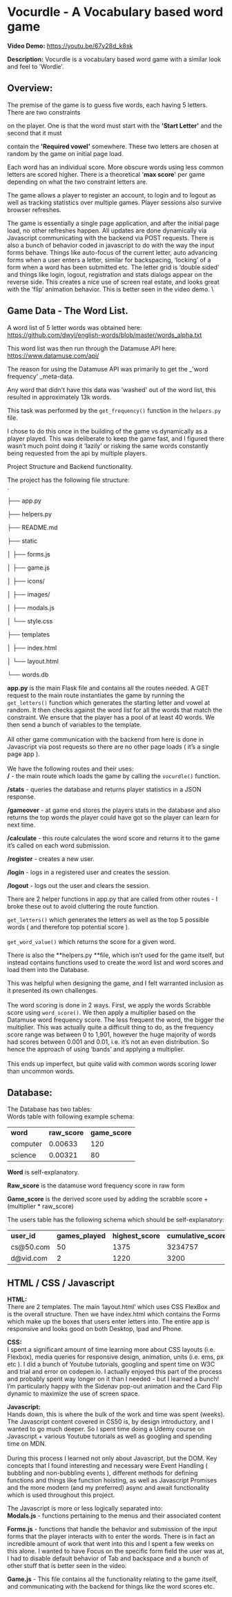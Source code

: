 # **Vocurdle - A Vocabulary based word game**

**Video Demo:** [https://youtu.be/67y28d_k8sk  ](https://youtu.be/67y28d_k8sk)

**Description:** Vocurdle is a vocabulary based word game with a similar look and feel to 'Wordle'.

## **Overview:**  

The premise of the game is to guess five words, each having 5 letters. There are two constraints  

on the player. One is that the word must start with the **'Start Letter'** and the second that it must  

contain the **'Required vowel'** somewhere. These two letters are chosen at random by the game on initial page load.

Each word has an individual score. More obscure words using less common letters are scored higher.  There is a theoretical '**max score**' per game depending on what the two constraint letters are.

The game allows a player to register an account, to login and to logout as well as tracking statistics over multiple games. Player sessions also survive browser refreshes.

The game is essentially a single page application, and after the initial page load, no other refreshes happen. All updates are done dynamically via Javascript communicating with the backend via POST requests. There is also a bunch of behavior coded in javascript to do with the way the input forms behave. Things like auto-focus of the current letter, auto advancing forms when a user enters a letter, similar for backspacing, ‘locking’ of a form when a word has been submitted etc. The letter grid is ‘double sided’ and things like login, logout, registration and stats dialogs appear on the reverse side. This creates a nice use of screen real estate, and looks great with the ‘flip’ animation behavior. This is better seen in the video demo. \


## **Game Data - The Word List.**

A word list of 5 letter words was obtained here: [https://github.com/dwyl/english-words/blob/master/words_alpha.txt  ](https://github.com/dwyl/english-words/blob/master/words_alpha.txt)

This word list was then run through the Datamuse API here: [https://www.datamuse.com/api/ ](https://www.datamuse.com/api/) 

The reason for using the Datamuse API was primarily to get the _'word frequency' _meta-data.  

Any word that didn't have this data was 'washed' out of the word list, this resulted in approximately 13k words.

This task was performed by the ```get_frequency()``` function in the ```helpers.py``` file. 

I chose to do this once in the building of the game vs dynamically as a player played. This was deliberate to keep the game fast, and I figured there wasn’t much point doing it ‘lazily’ or risking the same words constantly being requested from the api by multiple players.

Project Structure and Backend functionality.

The project has the following file structure: \
.

├── app.py

├── helpers.py

├── README.md

├── static

│   ├── forms.js

│   ├── game.js

│   ├── icons/

│   ├── images/

│   ├── modals.js

│   └── style.css

├── templates

│   ├── index.html

│   └── layout.html

└── words.db

**app.py** is the main Flask file and contains all the routes needed. A GET request to the main route instantiates the game by running the ```get_letters()``` function which generates the starting letter and vowel at random. It then checks against the word list for all the words that match the constraint. We ensure that the player has a pool of at least 40 words. We then send a bunch of variables to the template.  \
 \
All other game communication with the backend from here is done in Javascript via post requests so there are no other page loads ( it’s a single page app ). \
 \
We have the following routes and their uses: \
**/** - the main route which loads the game by calling the ```vocurdle()``` function.

**/stats** - queries the database and returns player statistics in a JSON response.

**/gameover** - at game end stores the players stats in the database and also returns the top words the player could have got so the player can learn for next time.

**/calculate** - this route calculates the word score and returns it to the game it’s called on each word submission.

**/register** - creates a new user.

**/login** - logs in a registered user and creates the session.  

**/logout** - logs out the user and clears the session.

There are 2 helper functions in app.py that are called from other routes - I broke these out to avoid cluttering the route function. 

```get_letters()``` which generates the letters as well as the top 5 possible words ( and therefore top potential score ). \
 \
```get_word_value()``` which returns the score for a given word.

There is also the **helpers.py **file, which isn't used for the game itself, but instead contains functions used to create the word list and word scores and load them into the Database.

This was helpful when designing the game, and I felt warranted inclusion as it presented its own challenges. \
 \
The word scoring is done in 2 ways. First, we apply the words Scrabble score using ```word_score()```. We then apply a multiplier based on the Datamuse word frequency score. The less frequent the word, the bigger the multiplier. This was actually quite a difficult thing to do, as the frequency score range was between 0 to 1,901, however the huge majority of words had scores between 0.001 and 0.01, i.e. it’s not an even distribution. So hence the approach of using ‘bands’ and applying a multiplier.  \
 \
This ends up imperfect, but quite valid with common words scoring lower than uncommon words.

## **Database:**

The Database has two tables:  \
Words table with following example schema:


<table>
  <tr>
   <td><strong>word</strong>
   </td>
   <td><strong>raw_score</strong>
   </td>
   <td><strong>game_score</strong>
   </td>
  </tr>
  <tr>
   <td>computer
   </td>
   <td>0.00633
   </td>
   <td>120
   </td>
  </tr>
  <tr>
   <td>science
   </td>
   <td>0.00321
   </td>
   <td>80
   </td>
  </tr>
</table>


**Word** is self-explanatory.

**Raw_score** is the datamuse word frequency score in raw form

**Game_score** is the derived score used by adding the scrabble score + (multiplier * raw_score)

The users table has the following schema which should be self-explanatory: 



<table>
  <tr>
   <td><strong>user_id</strong>
   </td>
   <td><strong>games_played</strong>
   </td>
   <td><strong>highest_score</strong>
   </td>
   <td><strong>cumulative_score</strong>
   </td>
   <td><strong>password</strong>
   </td>
  </tr>
  <tr>
   <td>cs@50.com
   </td>
   <td>50
   </td>
   <td>1375
   </td>
   <td>3234757
   </td>
   <td>pbkdf2:sha256
   </td>
  </tr>
  <tr>
   <td>d@vid.com
   </td>
   <td>2
   </td>
   <td>1220
   </td>
   <td>3200
   </td>
   <td>pbkdf2:sha256
   </td>
  </tr>
</table>



## **HTML / CSS / Javascript**

**HTML:**  
There are 2 templates. The main ‘layout.html’ which uses CSS FlexBox and is the overall structure. Then we have index.html which contains the Forms which make up the boxes that users enter letters into. The entire app is responsive and looks good on both Desktop, Ipad and Phone.  

**CSS:**  
I spent a significant amount of time learning more about CSS layouts (i.e. Flexbox), media queries for responsive design, animation, units (i.e. ems, px etc ). I did a bunch of Youtube tutorials, googling and spent time on W3C and trial and error on codepen.io. I actually enjoyed this part of the process and probably spent way longer on it than I needed - but I learned a bunch! I’m particularly happy with the Sidenav pop-out animation and the Card Flip dynamic to maximize the use of screen space.

**Javascript:**  
Hands down, this is where the bulk of the work and time was spent (weeks). The Javascript content covered in CS50 is, by design introductory, and I wanted to go much deeper. So I spent time doing a Udemy course on Javascript + various Youtube tutorials as well as googling and spending time on MDN.  \
 \
During this process I learned not only about Javascript, but the DOM. Key concepts that I found interesting and necessary were Event Handling ( bubbling and non-bubbling events ), different methods for defining functions and things like function hoisting, as well as Javascript Promises and the more modern (and my preferred) async and await functionality which is used throughout this project.  

The Javascript is more or less logically separated into: \
**Modals.js** - functions pertaining to the menus and their associated content

**Forms.js** - functions that handle the behavior and submission of the input forms that the player interacts with to enter the words. There is in fact an incredible amount of work that went into this and I spent a few weeks on this alone. I wanted to have Focus on the specific form field the user was at, I had to disable default behavior of Tab and backspace and a bunch of other stuff that is better seen in the video.

**Game.js** - This file contains all the functionality relating to the game itself, and communicating with the backend for things like the word scores etc.
